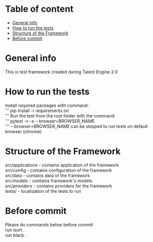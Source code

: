 # Table of content
* [General info](#general-info)
* [How to run the tests](#how-to-run-the-tests)
* [Structure of the Framework](#structure-of-the-framework)
* [Before commit](#before-commit)

# General info
This is test framework created during Talent Engine 2.0

# How to run the tests
Install required packages with command:<br>
'''
pip install -r requirements.txt<br>
'''
Run the test from the root folder with the command:<br>
'''
pytest -v -s --browser=BROWSER_NAME<br>
'''
--browser=BROWSER_NAME can be skipped to run tests on default browser (chrome)

# Structure of the Framework
src/applications - contains application of the framework<br>
src/config - contains configuration of the framework<br>
src/data - contains data of the framework<br>
src/models - contains framework's models<br>
src/providers - contains providers for the framework<br>
tests/ - localization of the tests to run

# Before commit
Please do commands below before commit<br>
run isort .<br>
run black .
